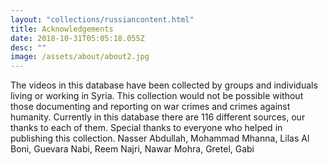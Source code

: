 ```yaml
---
layout: "collections/russiancontent.html"
title: Acknowledgements
date: 2018-10-31T05:05:18.055Z
desc: ""
image: /assets/about/about2.jpg
---
```



The videos in this database have been collected by groups and individuals living or working in Syria. This collection would not be possible without those documenting and reporting on war crimes and crimes against humanity. Currently in this database there are 116 different sources, our thanks to each of them.
Special thanks to everyone who helped in publishing this collection.
Nasser Abdullah, Mohammad Mhanna, Lilas Al Boni, Guevara Nabi, Reem Najri, Nawar Mohra, Gretel, Gabi 
